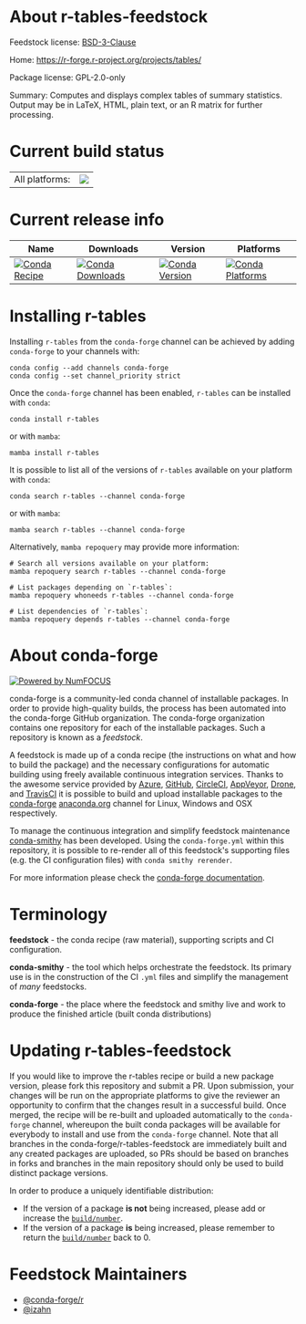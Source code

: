 About r-tables-feedstock
========================

Feedstock license: [BSD-3-Clause](https://github.com/conda-forge/r-tables-feedstock/blob/main/LICENSE.txt)

Home: https://r-forge.r-project.org/projects/tables/

Package license: GPL-2.0-only

Summary: Computes and displays complex tables of summary statistics. Output may be in LaTeX, HTML, plain text, or an R matrix for further processing.

Current build status
====================


<table><tr><td>All platforms:</td>
    <td>
      <a href="https://dev.azure.com/conda-forge/feedstock-builds/_build/latest?definitionId=14533&branchName=main">
        <img src="https://dev.azure.com/conda-forge/feedstock-builds/_apis/build/status/r-tables-feedstock?branchName=main">
      </a>
    </td>
  </tr>
</table>

Current release info
====================

| Name | Downloads | Version | Platforms |
| --- | --- | --- | --- |
| [![Conda Recipe](https://img.shields.io/badge/recipe-r--tables-green.svg)](https://anaconda.org/conda-forge/r-tables) | [![Conda Downloads](https://img.shields.io/conda/dn/conda-forge/r-tables.svg)](https://anaconda.org/conda-forge/r-tables) | [![Conda Version](https://img.shields.io/conda/vn/conda-forge/r-tables.svg)](https://anaconda.org/conda-forge/r-tables) | [![Conda Platforms](https://img.shields.io/conda/pn/conda-forge/r-tables.svg)](https://anaconda.org/conda-forge/r-tables) |

Installing r-tables
===================

Installing `r-tables` from the `conda-forge` channel can be achieved by adding `conda-forge` to your channels with:

```
conda config --add channels conda-forge
conda config --set channel_priority strict
```

Once the `conda-forge` channel has been enabled, `r-tables` can be installed with `conda`:

```
conda install r-tables
```

or with `mamba`:

```
mamba install r-tables
```

It is possible to list all of the versions of `r-tables` available on your platform with `conda`:

```
conda search r-tables --channel conda-forge
```

or with `mamba`:

```
mamba search r-tables --channel conda-forge
```

Alternatively, `mamba repoquery` may provide more information:

```
# Search all versions available on your platform:
mamba repoquery search r-tables --channel conda-forge

# List packages depending on `r-tables`:
mamba repoquery whoneeds r-tables --channel conda-forge

# List dependencies of `r-tables`:
mamba repoquery depends r-tables --channel conda-forge
```


About conda-forge
=================

[![Powered by
NumFOCUS](https://img.shields.io/badge/powered%20by-NumFOCUS-orange.svg?style=flat&colorA=E1523D&colorB=007D8A)](https://numfocus.org)

conda-forge is a community-led conda channel of installable packages.
In order to provide high-quality builds, the process has been automated into the
conda-forge GitHub organization. The conda-forge organization contains one repository
for each of the installable packages. Such a repository is known as a *feedstock*.

A feedstock is made up of a conda recipe (the instructions on what and how to build
the package) and the necessary configurations for automatic building using freely
available continuous integration services. Thanks to the awesome service provided by
[Azure](https://azure.microsoft.com/en-us/services/devops/), [GitHub](https://github.com/),
[CircleCI](https://circleci.com/), [AppVeyor](https://www.appveyor.com/),
[Drone](https://cloud.drone.io/welcome), and [TravisCI](https://travis-ci.com/)
it is possible to build and upload installable packages to the
[conda-forge](https://anaconda.org/conda-forge) [anaconda.org](https://anaconda.org/)
channel for Linux, Windows and OSX respectively.

To manage the continuous integration and simplify feedstock maintenance
[conda-smithy](https://github.com/conda-forge/conda-smithy) has been developed.
Using the ``conda-forge.yml`` within this repository, it is possible to re-render all of
this feedstock's supporting files (e.g. the CI configuration files) with ``conda smithy rerender``.

For more information please check the [conda-forge documentation](https://conda-forge.org/docs/).

Terminology
===========

**feedstock** - the conda recipe (raw material), supporting scripts and CI configuration.

**conda-smithy** - the tool which helps orchestrate the feedstock.
                   Its primary use is in the construction of the CI ``.yml`` files
                   and simplify the management of *many* feedstocks.

**conda-forge** - the place where the feedstock and smithy live and work to
                  produce the finished article (built conda distributions)


Updating r-tables-feedstock
===========================

If you would like to improve the r-tables recipe or build a new
package version, please fork this repository and submit a PR. Upon submission,
your changes will be run on the appropriate platforms to give the reviewer an
opportunity to confirm that the changes result in a successful build. Once
merged, the recipe will be re-built and uploaded automatically to the
`conda-forge` channel, whereupon the built conda packages will be available for
everybody to install and use from the `conda-forge` channel.
Note that all branches in the conda-forge/r-tables-feedstock are
immediately built and any created packages are uploaded, so PRs should be based
on branches in forks and branches in the main repository should only be used to
build distinct package versions.

In order to produce a uniquely identifiable distribution:
 * If the version of a package **is not** being increased, please add or increase
   the [``build/number``](https://docs.conda.io/projects/conda-build/en/latest/resources/define-metadata.html#build-number-and-string).
 * If the version of a package **is** being increased, please remember to return
   the [``build/number``](https://docs.conda.io/projects/conda-build/en/latest/resources/define-metadata.html#build-number-and-string)
   back to 0.

Feedstock Maintainers
=====================

* [@conda-forge/r](https://github.com/orgs/conda-forge/teams/r/)
* [@izahn](https://github.com/izahn/)

